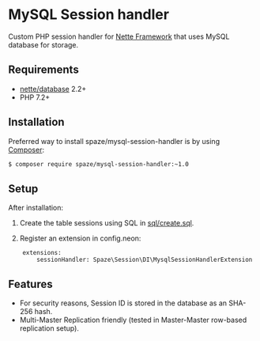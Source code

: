 # MySQL Session handler

Custom PHP session handler for [Nette Framework](http://nette.org/) that uses MySQL database for storage.

## Requirements

- [nette/database](https://github.com/nette/database) 2.2+
- PHP 7.2+

## Installation

Preferred way to install spaze/mysql-session-handler is by using [Composer](http://getcomposer.org/):

```sh
$ composer require spaze/mysql-session-handler:~1.0
```

## Setup

After installation:

1) Create the table sessions using SQL in [sql/create.sql](sql/create.sql).

2) Register an extension in config.neon:

```neon
	extensions:
		sessionHandler: Spaze\Session\DI\MysqlSessionHandlerExtension
```

## Features

- For security reasons, Session ID is stored in the database as an SHA-256 hash.
- Multi-Master Replication friendly (tested in Master-Master row-based replication setup).
